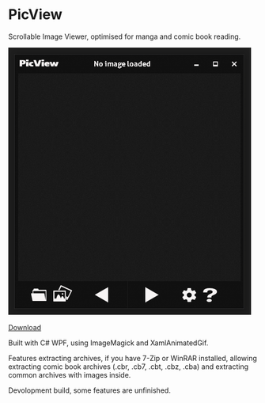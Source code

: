 # PicView

Scrollable Image Viewer, optimised for manga and comic book reading.

![Alt text](/Extra/Screenshot1.png?raw=true "PicView")

[Download](https://github.com/Ruben2776/PicView/releases/download/v.0.7-beta/PicView_Release.zip)

Built with C# WPF, using ImageMagick and XamlAnimatedGif.

Features extracting archives, if you have 7-Zip or WinRAR installed, allowing extracting comic book archives (.cbr, .cb7, .cbt, .cbz, .cba) and extracting common archives with images inside.

Devolopment build, some features are unfinished.
